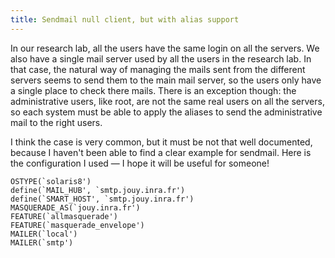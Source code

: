 ```yaml
---
title: Sendmail null client, but with alias support
---
```


In our research lab, all the users have the same login on all the servers. We also have a single mail server used by all the users in the research lab. In that case, the natural way of managing the mails sent from the different servers seems to send them to the main mail server, so the users only have a single place to check there mails. There is an exception though: the administrative users, like root, are not the same real users on all the servers, so each system must be able to apply the aliases to send the administrative mail to the right users.

I think the case is very common, but it must be not that well documented, because I haven't been able to find a clear example for sendmail. Here is the configuration I used — I hope it will be useful for someone!

    OSTYPE(`solaris8')
    define(`MAIL_HUB', `smtp.jouy.inra.fr')
    define(`SMART_HOST', `smtp.jouy.inra.fr')
    MASQUERADE_AS(`jouy.inra.fr')
    FEATURE(`allmasquerade')
    FEATURE(`masquerade_envelope')
    MAILER(`local')
    MAILER(`smtp')
